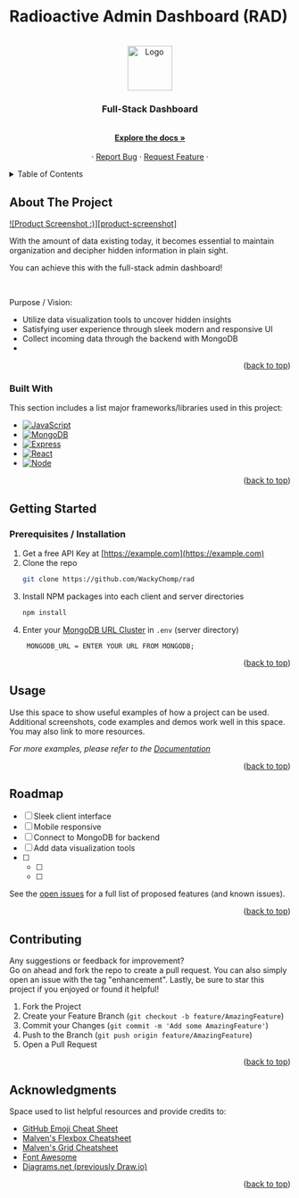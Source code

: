 # Radioactive Admin Dashboard (RAD)


<!-- PROJECT LOGO -->
<br />
<div align="center" id='readme-top'>
  <a href="https://github.com/WackyChomp/rad">
    <img src="" alt="Logo" width="80" height="80">
  </a>

  <h3 align="center">Full-Stack Dashboard</h3>

  <p align="center">
    <br />
    <a href="https://github.com/WackyChomp/rad"><strong>Explore the docs »</strong></a>
    <br />
    <br />
    ·
    <a href="https://github.com/WackyChomp/rad/issues">Report Bug</a>
    ·
    <a href="https://github.com/WackyChomp/rad/issues">Request Feature</a>
    ·
  </p>
</div>



<!-- TABLE OF CONTENTS -->
<details>
  <summary>Table of Contents</summary>
  <ol>
    <li>
      <a href="#about-the-project">About The Project</a>
      <ul>
        <li><a href="#built-with">Built With</a></li>
      </ul>
    </li>
    <li>
      <a href="#getting-started">Getting Started</a>
      <ul>
        <li><a href="#prerequisites">Prerequisites</a></li>
        <li><a href="#installation">Installation</a></li>
      </ul>
    </li>
    <li><a href="#usage">Usage</a></li>
    <li><a href="#roadmap">Roadmap</a></li>
    <li><a href="#contributing">Contributing</a></li>
    <li><a href="#acknowledgments">Acknowledgments</a></li>
  </ol>
</details>



<!-- ABOUT THE PROJECT -->
## About The Project

[![Product Screenshot :)][product-screenshot]](https://example.com)


With the amount of data existing today, it becomes essential to maintain organization and decipher hidden information in plain sight.

You can achieve this with the full-stack admin dashboard!

<br>

Purpose / Vision:
* Utilize data visualization tools to uncover hidden insights
* Satisfying user experience through sleek modern and responsive UI
* Collect incoming data through the backend with MongoDB
* 


<p align="right">(<a href="#readme-top">back to top</a>)</p>



### Built With

This section includes a list major frameworks/libraries used in this project:

* [![JavaScript][JavaScript]][JavaScript-url]
* [![MongoDB][MongoDB]][MongoDB-url]
* [![Express][Express.js]][Express-url]
* [![React][React.js]][React-url]
* [![Node][Node.js]][Node-url]

<p align="right">(<a href="#readme-top">back to top</a>)</p>



<!-- GETTING STARTED -->
## Getting Started

### Prerequisites / Installation

1. Get a free API Key at [https://example.com](https://example.com)
2. Clone the repo
   ```sh
   git clone https://github.com/WackyChomp/rad
   ```
3. Install NPM packages into each client and server directories
   ```sh
   npm install
   ```
4. Enter your <u>MongoDB URL Cluster</u> in `.env` (server directory)
   ```
    MONGODB_URL = ENTER YOUR URL FROM MONGODB;
   ```

<p align="right">(<a href="#readme-top">back to top</a>)</p>



<!-- USAGE EXAMPLES -->
## Usage

Use this space to show useful examples of how a project can be used. Additional screenshots, code examples and demos work well in this space. You may also link to more resources.

_For more examples, please refer to the [Documentation](https://example.com)_

<p align="right">(<a href="#readme-top">back to top</a>)</p>



<!-- ROADMAP -->
## Roadmap

- [ ] Sleek client interface
- [ ] Mobile responsive
- [ ] Connect to MongoDB for backend
- [ ] Add data visualization tools
- [ ] 
    - [ ] 
    - [ ] 

See the [open issues](https://github.com/WackyChomp/rad/issues) for a full list of proposed features (and known issues).

<p align="right">(<a href="#readme-top">back to top</a>)</p>



<!-- CONTRIBUTING -->
## Contributing

Any suggestions or feedback for improvement? <br>
Go on ahead and fork the repo to create a pull request. You can also simply open an issue with the tag "enhancement".
Lastly, be sure to star this project if you enjoyed or found it helpful!

1. Fork the Project
2. Create your Feature Branch (`git checkout -b feature/AmazingFeature`)
3. Commit your Changes (`git commit -m 'Add some AmazingFeature'`)
4. Push to the Branch (`git push origin feature/AmazingFeature`)
5. Open a Pull Request

<p align="right">(<a href="#readme-top">back to top</a>)</p>




<!-- ACKNOWLEDGMENTS -->
## Acknowledgments

Space used to list helpful resources and provide credits to:

* [GitHub Emoji Cheat Sheet](https://www.webpagefx.com/tools/emoji-cheat-sheet)
* [Malven's Flexbox Cheatsheet](https://flexbox.malven.co/)
* [Malven's Grid Cheatsheet](https://grid.malven.co/)
* [Font Awesome](https://fontawesome.com)
* [Diagrams.net (previously Draw.io)](https://www.diagrams.net/)

<p align="right">(<a href="#readme-top">back to top</a>)</p>



<!-- MARKDOWN LINKS & IMAGES -->
<!-- https://www.markdownguide.org/basic-syntax/#reference-style-links -->
[license-shield]: https://img.shields.io/github/license/othneildrew/Best-README-Template.svg?style=for-the-badge
[license-url]: https://github.com/othneildrew/Best-README-Template/blob/master/LICENSE.txt


[JavaScript]: https://img.shields.io/badge/JavaScript-323330?style=for-the-badge&logo=javascript&logoColor=F7DF1E
[JavaScript-url]: https://www.javascript.com/

[MongoDB]:https://img.shields.io/badge/MongoDB-4EA94B?style=for-the-badge&logo=mongodb&logoColor=white
[MongoDB-url]: https://www.mongodb.com/
[Express.js]: https://img.shields.io/badge/Express.js-404D59?style=for-the-badge
[Express-url]: https://expressjs.com/
[React.js]: https://img.shields.io/badge/React-20232A?style=for-the-badge&logo=react&logoColor=61DAFB
[React-url]: https://reactjs.org/
[Node.js]: https://img.shields.io/badge/Node.js-43853D?style=for-the-badge&logo=node.js&logoColor=white
[Node-url]: https://nodejs.org/en/